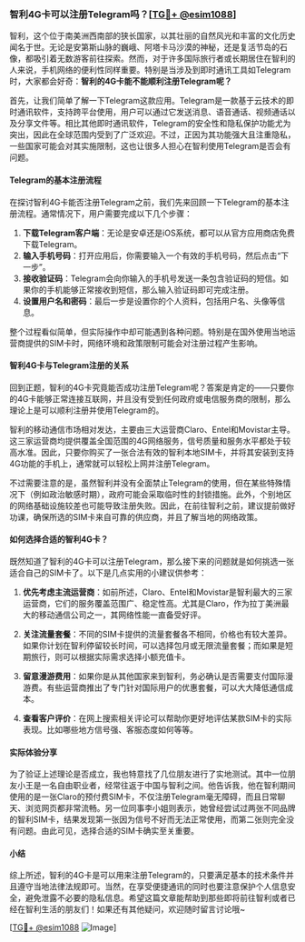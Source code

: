 ### 智利4G卡可以注册Telegram吗？[[TG💪+ @esim1088](https://t.me/s/esim1088)]

智利，这个位于南美洲西南部的狭长国家，以其壮丽的自然风光和丰富的文化历史闻名于世。无论是安第斯山脉的巍峨、阿塔卡马沙漠的神秘，还是复活节岛的石像，都吸引着无数游客前往探索。然而，对于许多国际旅行者或长期居住在智利的人来说，手机网络的便利性同样重要。特别是当涉及到即时通讯工具如Telegram时，大家都会好奇：**智利的4G卡能不能顺利注册Telegram呢？**

首先，让我们简单了解一下Telegram这款应用。Telegram是一款基于云技术的即时通讯软件，支持跨平台使用，用户可以通过它发送消息、语音通话、视频通话以及分享文件等。相比其他即时通讯软件，Telegram的安全性和隐私保护功能尤为突出，因此在全球范围内受到了广泛欢迎。不过，正因为其功能强大且注重隐私，一些国家可能会对其实施限制，这也让很多人担心在智利使用Telegram是否会有问题。

#### Telegram的基本注册流程

在探讨智利4G卡能否注册Telegram之前，我们先来回顾一下Telegram的基本注册流程。通常情况下，用户需要完成以下几个步骤：

1. **下载Telegram客户端**：无论是安卓还是iOS系统，都可以从官方应用商店免费下载Telegram。
2. **输入手机号码**：打开应用后，你需要输入一个有效的手机号码，然后点击“下一步”。
3. **接收验证码**：Telegram会向你输入的手机号发送一条包含验证码的短信。如果你的手机能够正常接收到短信，那么输入验证码即可完成注册。
4. **设置用户名和密码**：最后一步是设置你的个人资料，包括用户名、头像等信息。

整个过程看似简单，但实际操作中却可能遇到各种问题。特别是在国外使用当地运营商提供的SIM卡时，网络环境和政策限制可能会对注册过程产生影响。

#### 智利4G卡与Telegram注册的关系

回到正题，智利的4G卡究竟能否成功注册Telegram呢？答案是肯定的——只要你的4G卡能够正常连接互联网，并且没有受到任何政府或电信服务商的限制，那么理论上是可以顺利注册并使用Telegram的。

智利的移动通信市场相对发达，主要由三大运营商Claro、Entel和Movistar主导。这三家运营商均提供覆盖全国范围的4G网络服务，信号质量和服务水平都处于较高水准。因此，只要你购买了一张合法有效的智利本地SIM卡，并将其安装到支持4G功能的手机上，通常就可以轻松上网并注册Telegram。

不过需要注意的是，虽然智利并没有全面禁止Telegram的使用，但在某些特殊情况下（例如政治敏感时期），政府可能会采取临时性的封锁措施。此外，个别地区的网络基础设施较差也可能导致注册失败。因此，在前往智利之前，建议提前做好功课，确保所选的SIM卡来自可靠的供应商，并且了解当地的网络政策。

#### 如何选择合适的智利4G卡？

既然知道了智利的4G卡可以注册Telegram，那么接下来的问题就是如何挑选一张适合自己的SIM卡了。以下是几点实用的小建议供参考：

1. **优先考虑主流运营商**：如前所述，Claro、Entel和Movistar是智利最大的三家运营商，它们的服务覆盖范围广、稳定性高。尤其是Claro，作为拉丁美洲最大的移动通信公司之一，其网络性能一直备受好评。
   
2. **关注流量套餐**：不同的SIM卡提供的流量套餐各不相同，价格也有较大差异。如果你计划在智利停留较长时间，可以选择包月或无限流量套餐；而如果是短期旅行，则可以根据实际需求选择小额充值卡。

3. **留意漫游费用**：如果你是从其他国家来到智利，务必确认是否需要支付国际漫游费。有些运营商推出了专门针对国际用户的优惠套餐，可以大大降低通信成本。

4. **查看客户评价**：在网上搜索相关评论可以帮助你更好地评估某款SIM卡的实际表现。比如哪些地方信号强、客服态度如何等等。

#### 实际体验分享

为了验证上述理论是否成立，我也特意找了几位朋友进行了实地测试。其中一位朋友小王是一名自由职业者，经常往返于中国与智利之间。他告诉我，他在智利期间使用的是一张Claro的预付费SIM卡，不仅注册Telegram毫无障碍，而且日常聊天、浏览网页都非常流畅。另一位同事李小姐则表示，她曾经尝试过两张不同品牌的智利SIM卡，结果发现第一张因为信号不好而无法正常使用，而第二张则完全没有问题。由此可见，选择合适的SIM卡确实至关重要。

#### 小结

综上所述，智利的4G卡是可以用来注册Telegram的，只要满足基本的技术条件并且遵守当地法律法规即可。当然，在享受便捷通讯的同时也要注意保护个人信息安全，避免泄露不必要的隐私信息。希望这篇文章能帮助到那些即将前往智利或者已经在智利生活的朋友们！如果还有其他疑问，欢迎随时留言讨论哦~

[[TG💪+ @esim1088](https://t.me/s/esim1088) ![Image](https://i.postimg.cc/4NQfJmqS/Snipaste-2025-05-13-00-14-12.png)]